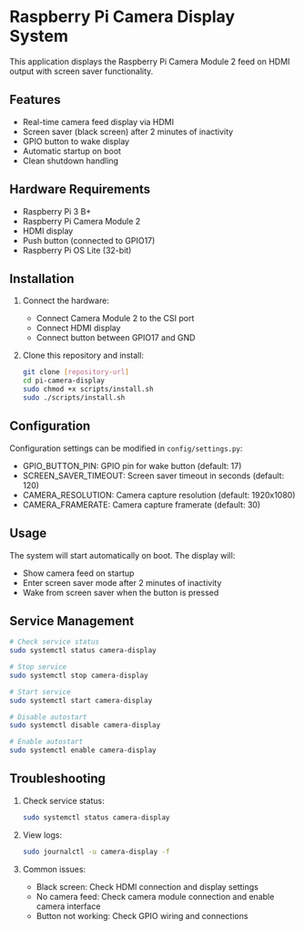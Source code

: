 # Raspberry Pi Camera Display System

This application displays the Raspberry Pi Camera Module 2 feed on HDMI output with screen saver functionality.

## Features

- Real-time camera feed display via HDMI
- Screen saver (black screen) after 2 minutes of inactivity
- GPIO button to wake display
- Automatic startup on boot
- Clean shutdown handling

## Hardware Requirements

- Raspberry Pi 3 B+
- Raspberry Pi Camera Module 2
- HDMI display
- Push button (connected to GPIO17)
- Raspberry Pi OS Lite (32-bit)

## Installation

1. Connect the hardware:
   - Connect Camera Module 2 to the CSI port
   - Connect HDMI display
   - Connect button between GPIO17 and GND

2. Clone this repository and install:
   ```bash
   git clone [repository-url]
   cd pi-camera-display
   sudo chmod +x scripts/install.sh
   sudo ./scripts/install.sh
   ```

## Configuration

Configuration settings can be modified in `config/settings.py`:
- GPIO_BUTTON_PIN: GPIO pin for wake button (default: 17)
- SCREEN_SAVER_TIMEOUT: Screen saver timeout in seconds (default: 120)
- CAMERA_RESOLUTION: Camera capture resolution (default: 1920x1080)
- CAMERA_FRAMERATE: Camera capture framerate (default: 30)

## Usage

The system will start automatically on boot. The display will:
- Show camera feed on startup
- Enter screen saver mode after 2 minutes of inactivity
- Wake from screen saver when the button is pressed

## Service Management

```bash
# Check service status
sudo systemctl status camera-display

# Stop service
sudo systemctl stop camera-display

# Start service
sudo systemctl start camera-display

# Disable autostart
sudo systemctl disable camera-display

# Enable autostart
sudo systemctl enable camera-display
```

## Troubleshooting

1. Check service status:
   ```bash
   sudo systemctl status camera-display
   ```

2. View logs:
   ```bash
   sudo journalctl -u camera-display -f
   ```

3. Common issues:
   - Black screen: Check HDMI connection and display settings
   - No camera feed: Check camera module connection and enable camera interface
   - Button not working: Check GPIO wiring and connections
